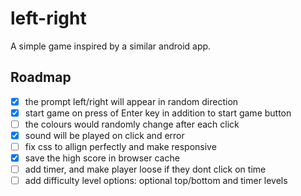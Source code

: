 # left-right

A simple game inspired by a similar android app.

## Roadmap

- [x] the prompt left/right will appear in random direction
- [x] start game on press of Enter key in addition to start game button
- [ ] the colours would randomly change after each click
- [x] sound will be played on click and error
- [ ] fix css to allign perfectly  and make responsive
- [x] save the high score in browser cache
- [ ] add timer, and make player loose if they dont click on time
- [ ] add difficulty level options: optional top/bottom and timer levels
